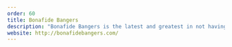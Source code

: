```yaml
---
order: 60
title: Bonafide Bangers
description: "Bonafide Bangers is the latest and greatest in not having a shithouse playlist of tunes when hanging out."
website: http://bonafidebangers.com/
---
```

